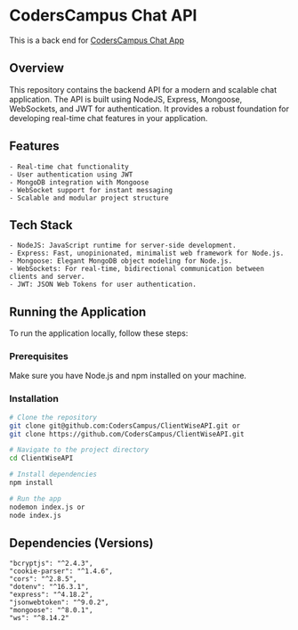 # CodersCampus Chat API

This is a back end for [CodersCampus Chat App](https://github.com/CodersCampus/ChatApp)

## Overview

This repository contains the backend API for a modern and scalable chat application. The API is built using NodeJS, Express, Mongoose, WebSockets, and JWT for authentication. It provides a robust foundation for developing real-time chat features in your application.

## Features

    - Real-time chat functionality
    - User authentication using JWT
    - MongoDB integration with Mongoose
    - WebSocket support for instant messaging
    - Scalable and modular project structure

## Tech Stack
    - NodeJS: JavaScript runtime for server-side development.
    - Express: Fast, unopinionated, minimalist web framework for Node.js.
    - Mongoose: Elegant MongoDB object modeling for Node.js.
    - WebSockets: For real-time, bidirectional communication between clients and server.
    - JWT: JSON Web Tokens for user authentication.

## Running the Application

To run the application locally, follow these steps:

### Prerequisites

Make sure you have Node.js and npm installed on your machine.

### Installation

```bash
# Clone the repository
git clone git@github.com:CodersCampus/ClientWiseAPI.git or
git clone https://github.com/CodersCampus/ClientWiseAPI.git

# Navigate to the project directory
cd ClientWiseAPI

# Install dependencies
npm install

# Run the app
nodemon index.js or
node index.js
```

## Dependencies (Versions)
    "bcryptjs": "^2.4.3",
    "cookie-parser": "^1.4.6",
    "cors": "^2.8.5",
    "dotenv": "^16.3.1",
    "express": "^4.18.2",
    "jsonwebtoken": "^9.0.2",
    "mongoose": "^8.0.1",
    "ws": "^8.14.2"
